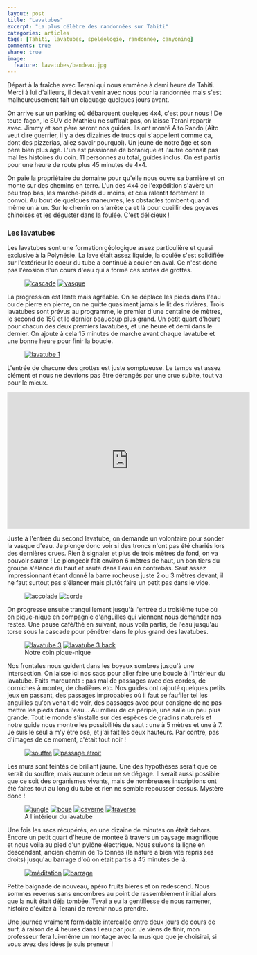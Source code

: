 ```yaml
---
layout: post
title: "Lavatubes"
excerpt: "La plus célèbre des randonnées sur Tahiti"
categories: articles
tags: [Tahiti, lavatubes, spéléologie, randonnée, canyoning]
comments: true
share: true
image:
  feature: lavatubes/bandeau.jpg
---
```


Départ à la fraîche avec Terani qui nous emmène à demi heure de Tahiti. Merci à lui d'ailleurs, il devait venir avec nous pour la randonnée mais s'est malheureusement fait un claquage quelques jours avant.

On arrive sur un parking où débarquent quelques 4x4, c'est pour nous ! De toute façon, le SUV de Mathieu ne suffirait pas, on laisse Terani repartir avec. Jimmy et son père seront nos guides. Ils ont monté Aito Rando (Aito veut dire guerrier, il y a des dizaines de trucs qui s'appellent comme ça, dont des pizzerias, allez savoir pourquoi). Un jeune de notre âge et son père bien plus âgé. L'un est passionné de botanique et l'autre connaît pas mal les histoires du coin. 11 personnes au total, guides inclus. On est partis pour une heure de route plus 45 minutes de 4x4.

On paie la propriétaire du domaine pour qu'elle nous ouvre sa barrière et on monte sur des chemins en terre. L'un des 4x4 de l'expédition s'avère un peu trop bas, les marche-pieds du moins, et cela ralentit fortement le convoi. Au bout de quelques maneuvres, les obstacles tombent quand même un à un. Sur le chemin on s'arrête ça et là pour cueillir des goyaves chinoises et les déguster dans la foulée. C'est délicieux !

### Les lavatubes

Les lavatubes sont une formation géologique assez particulière et quasi exclusive à la Polynésie. La lave était assez liquide, la coulée s'est solidifiée sur l'extérieur le coeur du tube a continué à couler en aval. Ce n'est donc pas l'érosion d'un cours d'eau qui a formé ces sortes de grottes.

<figure class="half">
	<a href="{{site.url}}/images/lavatubes/cascade.jpg"><img src="{{site.url}}/images/lavatubes/cascade.jpg" alt="cascade"></a>
	<a href="{{site.url}}/images/lavatubes/vasque.jpg"><img src="{{site.url}}/images/lavatubes/vasque.jpg" alt="vasque"></a>
</figure>

La progression est lente mais agréable. On se déplace les pieds dans l'eau ou de pierre en pierre, on ne quitte quasiment jamais le lit des rivières. Trois lavatubes sont prévus au programme, le premier d'une centaine de mètres, le second de 150 et le dernier beaucoup plus grand. Un petit quart d'heure pour chacun des deux premiers lavatubes, et une heure et demi dans le dernier. On ajoute à cela 15 minutes de marche avant chaque lavatube et une bonne heure pour finir la boucle.

<figure>
	<a href="{{site.url}}/images/lavatubes/lavatube1.jpg"><img src="{{site.url}}/images/lavatubes/lavatube1.jpg" alt="lavatube 1"></a>
</figure>

L'entrée de chacune des grottes est juste somptueuse. Le temps est assez clément et nous ne devrions pas être dérangés par une crue subite, tout va pour le mieux.

<iframe width="560" height="315" src="https://www.youtube.com/embed/videoseries?list=PLJWgnjmqDB0cLW68e3VyqVYeNlXFjuwts" frameborder="0" allowfullscreen></iframe>

Juste à l'entrée du second lavatube, on demande un volontaire pour sonder la vasque d'eau. Je plonge donc voir si des troncs n'ont pas été chariés lors des dernières crues. Rien à signaler et plus de trois mètres de fond, on va pouvoir sauter ! Le plongeoir fait environ 6 mètres de haut, un bon tiers du groupe s'élance du haut et saute dans l'eau en contrebas. Saut assez impressionnant étant donné la barre rocheuse juste 2 ou 3 mètres devant, il ne faut surtout pas s'élancer mais plutôt faire un petit pas dans le vide.

<figure class="half">
	<a href="{{site.url}}/images/lavatubes/accolade.jpg"><img src="{{site.url}}/images/lavatubes/accolade.jpg" alt="accolade"></a>
	<a href="{{site.url}}/images/lavatubes/corde.jpg"><img src="{{site.url}}/images/lavatubes/corde.jpg" alt="corde"></a>
</figure>

On progresse ensuite tranquillement jusqu'à l'entrée du troisième tube où on pique-nique en compagnie d'anguilles qui viennent nous demander nos restes. Une pause café/thé en suivant, nous voila partis, de l'eau jusqu'au torse sous la cascade pour pénétrer dans le plus grand des lavatubes.

<figure class="half">
	<a href="{{site.url}}/images/lavatubes/lavatube3.jpg"><img src="{{site.url}}/images/lavatubes/lavatube3.jpg" alt="lavatube 3"></a>
	<a href="{{site.url}}/images/lavatubes/lavatube3back.jpg"><img src="{{site.url}}/images/lavatubes/lavatube3back.jpg" alt="lavatube 3 back"></a>
	<figcaption>Notre coin pique-nique</figcaption>
</figure>

Nos frontales nous guident dans les boyaux sombres jusqu'à une intersection. On laisse ici nos sacs pour aller faire une boucle à l'intérieur du lavatube. Faits marquants : pas mal de passages avec des cordes, de corniches à monter, de chatières etc. Nos guides ont rajouté quelques petits jeux en passant, des passages improbables où il faut se faufiler tel les anguilles qu'on venait de voir, des passages avec pour consigne de ne pas mettre les pieds dans l'eau... Au milieu de ce périple, une salle un peu plus grande. Tout le monde s'installe sur des espèces de gradins naturels et notre guide nous montre les possibilités de saut : une à 5 mètres et une à 7. Je suis le seul à m'y être osé, et j'ai fait les deux hauteurs. Par contre, pas d'images de ce moment, c'était tout noir !

<figure class="half">
	<a href="{{site.url}}/images/lavatubes/souffre.jpg"><img src="{{site.url}}/images/lavatubes/souffre.jpg" alt="souffre"></a>
	<a href="{{site.url}}/images/lavatubes/etroit.jpg"><img src="{{site.url}}/images/lavatubes/etroit.jpg" alt="passage étroit"></a>
</figure>

Les murs sont teintés de brillant jaune. Une des hypothèses serait que ce serait du souffre, mais aucune odeur ne se dégage. Il serait aussi possible que ce soit des organismes vivants, mais de nombreuses inscriptions ont été faites tout au long du tube et rien ne semble repousser dessus. Mystère donc !

<figure class="half">
	<a href="{{site.url}}/images/lavatubes/jungle.jpg"><img src="{{site.url}}/images/lavatubes/jungle.jpg" alt="jungle"></a>
	<a href="{{site.url}}/images/lavatubes/boue.jpg"><img src="{{site.url}}/images/lavatubes/boue.jpg" alt="boue"></a>
	<a href="{{site.url}}/images/lavatubes/caverne.jpg"><img src="{{site.url}}/images/lavatubes/caverne.jpg" alt="caverne"></a>
	<a href="{{site.url}}/images/lavatubes/traverse.jpg"><img src="{{site.url}}/images/lavatubes/traverse.jpg" alt="traverse"></a>
	<figcaption>A l'intérieur du lavatube</figcaption>
</figure>

Une fois les sacs récupérés, en une dizaine de minutes on était dehors. Encore un petit quart d'heure de montée à travers un paysage magnifique et nous voila au pied d'un pylône électrique. Nous suivons la ligne en descendant, ancien chemin de 15 tonnes (la nature a bien vite repris ses droits) jusqu'au barrage d'où on était partis à 45 minutes de là.

<figure class="half">
	<a href="{{site.url}}/images/lavatubes/meditation.jpg"><img src="{{site.url}}/images/lavatubes/meditation.jpg" alt="méditation"></a>
	<a href="{{site.url}}/images/lavatubes/barrage.jpg"><img src="{{site.url}}/images/lavatubes/barrage.jpg" alt="barrage"></a>
</figure>

Petite baignade de nouveau, apéro fruits bières et on redescend. Nous sommes revenus sans encombres au point de rassemblement initial alors que la nuit était déja tombée. Tevai a eu la gentillesse de nous ramener, histoire d'éviter à Terani de revenir nous prendre.

Une journée vraiment formidable intercalée entre deux jours de cours de surf, à raison de 4 heures dans l'eau par jour. Je viens de finir, mon professeur fera lui-même un montage avec la musique que je choisirai, si vous avez des idées je suis preneur !




